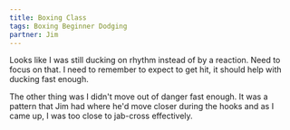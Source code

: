 ```yaml
---
title: Boxing Class
tags: Boxing Beginner Dodging
partner: Jim
---
```


Looks like I was still ducking on rhythm instead of by a reaction. Need to focus on that.
I need to remember to expect to get hit, it should help with ducking fast enough.

The other thing was I didn't move out of danger fast enough. It was a pattern 
that Jim had where he'd move closer during the hooks and as I came up, I was too close to jab-cross effectively. 
